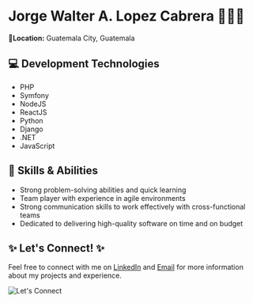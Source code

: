 
# Jorge Walter A. Lopez Cabrera 👨🏽‍💻 

📍**Location:**  Guatemala City, Guatemala

## 💻 Development Technologies
* PHP
* Symfony
* NodeJS
* ReactJS
* Python
* Django
* .NET
* JavaScript

## 💪 Skills & Abilities
* Strong problem-solving abilities and quick learning
* Team player with experience in agile environments
* Strong communication skills to work effectively with cross-functional teams
* Dedicated to delivering high-quality software on time and on budget

## ✨ Let's Connect! ✨
Feel free to connect with me on [LinkedIn](https://www.linkedin.com/in/georgedevcraft/) and [Email](mailto:jorgelop1994@gmail.com?subject=Hey!%20Let's%20Connect%20😎) for more information about my projects and experience. 

![Let's Connect](https://media.giphy.com/media/13HgwGsXF0aiGY/giphy.gif)



<!-- add the pgn in assets -->


<!--
**jorgelop1994/jorgelop1994** is a ✨ _special_ ✨ repository because its `README.md` (this file) appears on your GitHub profile.

Here are some ideas to get you started:

- 🔭 I’m currently working on ...
- 🌱 I’m currently learning ...
- 👯 I’m looking to collaborate on ...
- 🤔 I’m looking for help with ...
- 💬 Ask me about ...
- 📫 How to reach me: ...
- 😄 Pronouns: ...
- ⚡ Fun fact: ...
-->
